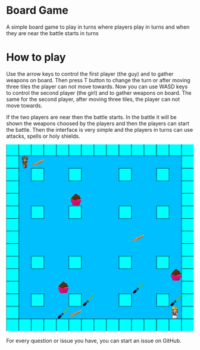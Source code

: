 # Board Game

A simple board game to play in turns where players play in turns and when they are near the battle starts in turns

# How to play

Use the arrow keys to control the first player (the guy) and to gather weapons on board. Then press T button to change the turn or after moving three tiles the player can not move towards. Now you can use WASD keys to control the second player (the girl) and to gather weapons on board. The same for the second player, after moving three tiles, the player can not move towards. 

If the two players are near then the battle starts. In the battle it will be shown the weapons choosed by the players and then the players can start the battle. Then the interface is very simple and the players in turns can use attacks, spells or holy shields.

<img src="https://github.com/dkapexhiu/board-game/blob/master/img/screenshot.png">

For every question or issue you have, you can start an issue on GitHub.

